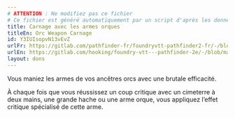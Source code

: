 ```yaml
---
# ATTENTION : Ne modifiez pas ce fichier
# Ce fichier est généré automatiquement par un script d'après les données du module Foundry VTT officiel et de sa traduction
title: Carnage avec les armes orques
titleEn: Orc Weapon Carnage
id: Y3IUIsopvN13vEvZ
urlFr: https://gitlab.com/pathfinder-fr/foundryvtt-pathfinder2-fr/-/blob/master/data/feats/Y3IUIsopvN13vEvZ.htm
urlEn: https://gitlab.com/hooking/foundry-vtt---pathfinder-2e/-/blob/master/packs/data/feats.db/orc-weapon-carnage.json
layout: dons
---
```

Vous maniez les armes de vos ancêtres orcs avec une brutale efficacité.

À chaque fois que vous réussissez un coup critique avec un cimeterre à deux mains, une grande hache ou une arme orque, vous appliquez l’effet critique spécialisé de cette arme.
